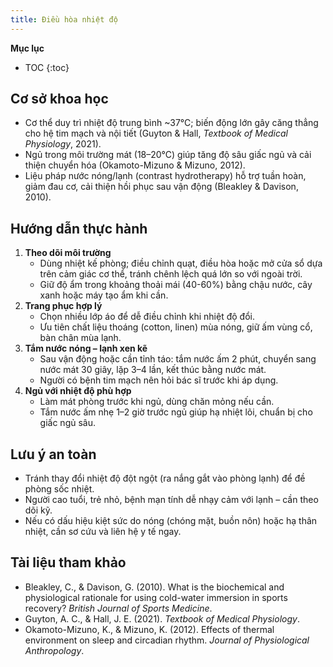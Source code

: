 ```yaml
---
title: Điều hòa nhiệt độ
---
```


**Mục lục**

- TOC
{:toc}

## Cơ sở khoa học

- Cơ thể duy trì nhiệt độ trung bình ~37°C; biến động lớn gây căng thẳng cho hệ tim mạch và nội tiết (Guyton & Hall, *Textbook of Medical Physiology*, 2021).
- Ngủ trong môi trường mát (18–20°C) giúp tăng độ sâu giấc ngủ và cải thiện chuyển hóa (Okamoto-Mizuno & Mizuno, 2012).
- Liệu pháp nước nóng/lạnh (contrast hydrotherapy) hỗ trợ tuần hoàn, giảm đau cơ, cải thiện hồi phục sau vận động (Bleakley & Davison, 2010).

## Hướng dẫn thực hành

1. **Theo dõi môi trường**
   - Dùng nhiệt kế phòng; điều chỉnh quạt, điều hòa hoặc mở cửa sổ dựa trên cảm giác cơ thể, tránh chênh lệch quá lớn so với ngoài trời.
   - Giữ độ ẩm trong khoảng thoải mái (40-60%) bằng chậu nước, cây xanh hoặc máy tạo ẩm khi cần.
2. **Trang phục hợp lý**
   - Chọn nhiều lớp áo để dễ điều chỉnh khi nhiệt độ đổi.
   - Ưu tiên chất liệu thoáng (cotton, linen) mùa nóng, giữ ấm vùng cổ, bàn chân mùa lạnh.
3. **Tắm nước nóng – lạnh xen kẽ**
   - Sau vận động hoặc cần tỉnh táo: tắm nước ấm 2 phút, chuyển sang nước mát 30 giây, lặp 3–4 lần, kết thúc bằng nước mát.
   - Người có bệnh tim mạch nên hỏi bác sĩ trước khi áp dụng.
4. **Ngủ với nhiệt độ phù hợp**
   - Làm mát phòng trước khi ngủ, dùng chăn mỏng nếu cần.
   - Tắm nước ấm nhẹ 1–2 giờ trước ngủ giúp hạ nhiệt lõi, chuẩn bị cho giấc ngủ sâu.

## Lưu ý an toàn

- Tránh thay đổi nhiệt độ đột ngột (ra nắng gắt vào phòng lạnh) để đề phòng sốc nhiệt.
- Người cao tuổi, trẻ nhỏ, bệnh mạn tính dễ nhạy cảm với lạnh – cần theo dõi kỹ.
- Nếu có dấu hiệu kiệt sức do nóng (chóng mặt, buồn nôn) hoặc hạ thân nhiệt, cần sơ cứu và liên hệ y tế ngay.

## Tài liệu tham khảo

- Bleakley, C., & Davison, G. (2010). What is the biochemical and physiological rationale for using cold-water immersion in sports recovery? *British Journal of Sports Medicine*.
- Guyton, A. C., & Hall, J. E. (2021). *Textbook of Medical Physiology*.
- Okamoto-Mizuno, K., & Mizuno, K. (2012). Effects of thermal environment on sleep and circadian rhythm. *Journal of Physiological Anthropology*.
